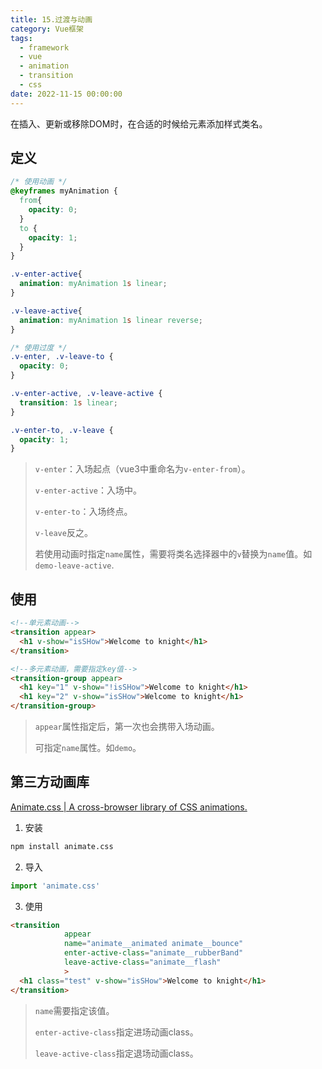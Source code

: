 ```yaml
---
title: 15.过渡与动画
category: Vue框架
tags:
  - framework
  - vue
  - animation
  - transition
  - css
date: 2022-11-15 00:00:00
---
```




在插入、更新或移除DOM时，在合适的时候给元素添加样式类名。

## 定义

```css
/* 使用动画 */
@keyframes myAnimation {
  from{
    opacity: 0;
  }
  to {
    opacity: 1;
  }
}

.v-enter-active{
  animation: myAnimation 1s linear;
}

.v-leave-active{
  animation: myAnimation 1s linear reverse;
}

/* 使用过度 */
.v-enter, .v-leave-to {
  opacity: 0;
}

.v-enter-active, .v-leave-active {
  transition: 1s linear;
}

.v-enter-to, .v-leave {
  opacity: 1;
}
```

> `v-enter`：入场起点（vue3中重命名为`v-enter-from`）。
>
> `v-enter-active`：入场中。
>
> `v-enter-to`：入场终点。
>
> `v-leave`反之。
>
> 若使用动画时指定`name`属性，需要将类名选择器中的`v`替换为`name`值。如`demo-leave-active`.

## 使用

```html
<!--单元素动画-->
<transition appear>
  <h1 v-show="isSHow">Welcome to knight</h1>
</transition>

<!--多元素动画，需要指定key值-->
<transition-group appear>
  <h1 key="1" v-show="!isSHow">Welcome to knight</h1>
  <h1 key="2" v-show="isSHow">Welcome to knight</h1>
</transition-group>
```

>`appear`属性指定后，第一次也会携带入场动画。
>
>可指定`name`属性。如`demo`。



## 第三方动画库

[Animate.css | A cross-browser library of CSS animations.](https://animate.style/)

1. 安装

```bash
npm install animate.css
```

2. 导入

```js
import 'animate.css'
```

3. 使用

```html
<transition
            appear
            name="animate__animated animate__bounce"
            enter-active-class="animate__rubberBand"
            leave-active-class="animate__flash"
            >
  <h1 class="test" v-show="isSHow">Welcome to knight</h1>
</transition>
```

> `name`需要指定该值。
>
> `enter-active-class`指定进场动画class。
>
> `leave-active-class`指定退场动画class。


